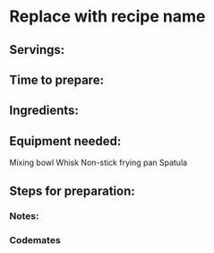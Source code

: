# Replace with recipe name

## Servings: 

## Time to prepare: 

## Ingredients:


## Equipment needed:
Mixing bowl
Whisk
Non-stick frying pan
Spatula


## Steps for preparation:



### Notes:



### Codemates #
